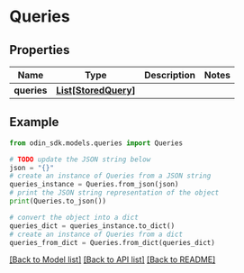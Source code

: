 # Queries


## Properties

Name | Type | Description | Notes
------------ | ------------- | ------------- | -------------
**queries** | [**List[StoredQuery]**](StoredQuery.md) |  | 

## Example

```python
from odin_sdk.models.queries import Queries

# TODO update the JSON string below
json = "{}"
# create an instance of Queries from a JSON string
queries_instance = Queries.from_json(json)
# print the JSON string representation of the object
print(Queries.to_json())

# convert the object into a dict
queries_dict = queries_instance.to_dict()
# create an instance of Queries from a dict
queries_from_dict = Queries.from_dict(queries_dict)
```
[[Back to Model list]](../README.md#documentation-for-models) [[Back to API list]](../README.md#documentation-for-api-endpoints) [[Back to README]](../README.md)


